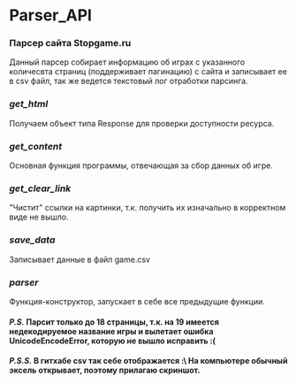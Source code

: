 # Parser_API
### Парсер сайта Stopgame.ru

Данный парсер собирает информацию об играх с указанного количесвта страниц (поддерживает пагинацию) с сайта и записывает ее в csv файл, так же ведется текстовый лог отработки парсинга.

### *get_html*
Получаем объект типа Response для проверки доступности ресурса.

### *get_content*
Основная функция программы, отвечающая за сбор данных об игре.

### *get_clear_link*
"Чистит" ссылки на картинки, т.к. получить их изначально в корректном виде не вышло.

### *save_data*
Записывает данные в файл game.csv 

### *parser*
Функция-конструктор, запускает в себе все предыдущие функции.


#### _P.S._ Парсит только до 18 страницы, т.к. на 19 имеется недекодируемое название игры и вылетает ошибка UnicodeEncodeError, которую не вышло исправить :(
#### _P.S.S._ В гитхабе csv так себе отображается :\ На компьютере обычный эксель открывает, поэтому прилагаю скриншот. 
